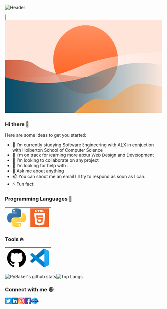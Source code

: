 ![Header](https://github.com/PyBaker/PyBaker/blob/main/wall.jpg "Header")

| <img src="https://github.com/PyBaker/PyBaker/blob/main/wallp.jpg" height=300>

### Hi there 👋

[//]: # "**PyBaker/PyBaker** is a ✨ _special_ ✨ repository because its `README.md` (this file) appears on your GitHub profile."

Here are some ideas to get you started:

- 🔭 I’m currently studying Software Engineering with ALX in conjuction with Holberton School of Computer Science
- 🌱 I'm on track for learning more about Web Design and Development
- 👯 I’m looking to collaborate on any project
- 🤔 I’m looking for help with ...
- 💬 Ask me about anything
- 📫 You can shoot me an email I'll try to respond as soon as I can.
- ⚡ Fun fact:

### Programming Languages :rocket:

| <img src="https://github.com/PyBaker/PyBaker/blob/main/images/Programming_languages/1024px-Python-logo-notext.svg.png" width=60> | <img src="https://github.com/PyBaker/PyBaker/blob/main/images/Programming_languages/logo-html-5.png" width=60> |
| :------------------------------------------------------------------------------------------------------------------------------: | :------------------------------------------------------------------------------------------------------------: |

### Tools :fire:

| <img src="https://github.com/PyBaker/PyBaker/blob/main/images/tools/25231.svg" width=60> | <img src="https://github.com/PyBaker/PyBaker/blob/main/images/tools/logo-stable.png" width=60> |
| :--------------------------------------------------------------------------------------: | :--------------------------------------------------------------------------------------------: |

![PyBaker's github stats](https://github-readme-stats.vercel.app/api?username=PyBaker)![Top Langs](https://github-readme-stats.vercel.app/api/top-langs/?username=PyBaker&layout=compact)

### Connect with me :smiley:

<a href="https://twitter.com/PyBaker">
  <img align="left" alt="PyBaker Twitter" width="21px" src="https://github.com/PyBaker/PyBaker/blob/main/images/connect_with_me_images/twitter.svg" />
</a>
<a href="https://www.linkedin.com/in/PyBaker/">
  <img align="left" alt="PyBaker Linkdin" width="21px" src="https://github.com/PyBaker/PyBaker/blob/main/images/connect_with_me_images/linkedin.svg" />
</a>
<a href="https://www.instagram.com/PyBaker/">
  <img align="left" alt="PyBaker Instagram" width="21px" src="https://github.com/PyBaker/PyBaker/blob/main/images/connect_with_me_images/instagram-main.svg" />
</a>
<a href="https://www.facebook.com/PyBaker">
  <img align="left" alt="PyBaker Facebook" width="21px" src="https://github.com/PyBaker/PyBaker/blob/main/images/connect_with_me_images/facebook.svg" />
</a>
<a href="https://www.argsinfotech.com/">
  <img align="left" alt="PyBaker Facebook" width="21px" src="https://github.com/PyBaker/PyBaker/blob/main/images/connect_with_me_images/www.svg"  />
</a>
.
